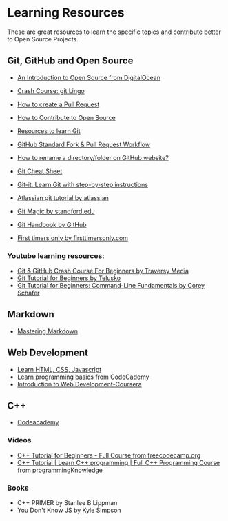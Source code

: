 # Learning Resources

These are great resources to learn the specific topics and contribute better to Open Source Projects.

## Git, GitHub and Open Source

* [An Introduction to Open Source from DigitalOcean](https://www.digitalocean.com/community/tutorial_series/an-introduction-to-open-source)
* [Crash Course: git Lingo](https://dev.to/tvanblargan/crash-course-git-lingo-1enj)
* [How to create a Pull Request](https://www.digitalocean.com/community/tutorials/how-to-create-a-pull-request-on-github)
* [How to Contribute to Open Source](https://opensource.guide/how-to-contribute/)

* [Resources to learn Git](https://try.github.io/)
* [GitHub Standard Fork & Pull Request Workflow](https://gist.github.com/Chaser324/ce0505fbed06b947d962)
* [How to rename a directory/folder on GitHub website?](https://stackoverflow.com/questions/31861651/how-to-rename-a-directory-folder-on-github-website)
* [Git Cheat Sheet](https://www.git-tower.com/blog/git-cheat-sheet/)
* [Git-it. Learn Git with step-by-step instructions](http://jlord.us/git-it/index.html)
* [Atlassian git tutorial by atlassian](https://www.atlassian.com/git/tutorials)
* [Git Magic by standford.edu](http://www-cs-students.stanford.edu/~blynn/gitmagic/)
* [Git Handbook by GitHub](https://guides.github.com/introduction/git-handbook/)
* [First timers only by firsttimersonly.com](https://www.firsttimersonly.com/)

### Youtube learning resources:

* [Git & GitHub Crash Course For Beginners by Traversy Media](https://www.youtube.com/watch?v=SWYqp7iY_Tc)
* [Git Tutorial for Beginners by Telusko](https://www.youtube.com/watch?v=WbwIoQYP6no)
* [Git Tutorial for Beginners: Command-Line Fundamentals by  Corey Schafer](https://www.youtube.com/watch?v=HVsySz-h9r4)

## Markdown

* [Mastering Markdown](https://guides.github.com/features/mastering-markdown/)

## Web Development

* [Learn HTML, CSS, Javascript](https://www.freecodecamp.org)
* [Learn programming basics from CodeCademy](https://www.codecademy.com)
* [Introduction to Web Development-Coursera](https://www.coursera.org/learn/web-development)

## C++

* [Codeacademy](https://www.codecademy.com/learn/learn-c-plus-plus?utm_source=xinquji)

### Videos

* [C++ Tutorial for Beginners - Full Course from freecodecamp.org](https://www.youtube.com/watch?v=vLnPwxZdW4Y)
* [C++ Tutorial | Learn C++ programming | Full C++ Programming Course from programmingKnowledge](https://www.youtube.com/watch?v=MhYECGUzdA4)

### Books

* C++ PRIMER by Stanlee B Lippman
* You Don't Know JS by Kyle Simpson